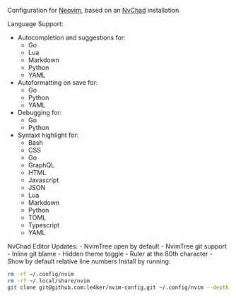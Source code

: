 Configuration for [Neovim](https://github.com/neovim/neovim/releases/tag/v0.9.0), based on an [NvChad](https://nvchad.com/) installation.

Language Support:
 - Autocompletion and suggestions for:
    - Go
    - Lua
    - Markdown
    - Python
    - YAML
- Autoformatting on save for:
    - Go
    - Python
    - YAML
- Debugging for:
    - Go 
    - Python
- Syntaxt highlight for:
    - Bash
    - CSS
    - Go
    - GraphQL
    - HTML
    - Javascript
    - JSON
    - Lua
    - Markdown
    - Python
    - TOML  
    - Typescript
    - YAML

NvChad Editor Updates:
     - NvimTree open by default
     - NvimTree git support
     - Inline git blame
     - Hidden theme toggle
     - Ruler at the 80th character
     - Show by default relative line numbers
Install by running:

```bash
rm -rf ~/.config/nvim
rm -rf ~/.local/share/nvim 
git clone git@github.com:le4ker/nvim-config.git ~/.config/nvim --depth 1 && nvim
```
